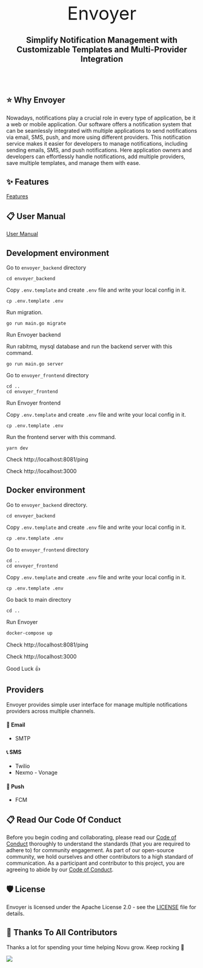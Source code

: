 <!-- # Envoyer -->
<div align="center">
 <font size="7">Envoyer</font>
  <h2 align="center">Simplify Notification Management with Customizable Templates and Multi-Provider Integration</h2>
  <br>
  <br>
</div>

## ⭐️ Why Envoyer
Nowadays, notifications play a crucial role in every type of application, be it a web or mobile application. Our software offers a notification system that can be seamlessly integrated with multiple applications to send notifications via email, SMS, push, and more using different providers. This notification service makes it easier for developers to manage notifications, including sending emails, SMS, and push notifications. Here application owners and developers can effortlessly handle notifications, add multiple providers, save multiple templates, and manage them with ease.


## ✨ Features
  [Features](https://github.com/vivasoft-ltd/Envoyer/blob/main/envoyer_backend/doc/features.md)

## 📋 User Manual
  [User Manual](https://github.com/vivasoft-ltd/Envoyer/blob/main/envoyer_backend/doc/user_manual.md)

## Development environment

Go to `envoyer_backend` directory 

```shell
cd envoyer_backend
```

Copy `.env.template` and create `.env` file and write your local config in it.

```shell
cp .env.template .env
```

Run migration.

```shell
go run main.go migrate
```

Run Envoyer backend

Run rabitmq, mysql database and run the backend server with this command.

```shell
go run main.go server
```

Go to `envoyer_frontend` directory 

```shell
cd ..
cd envoyer_frontend
```

Run Envoyer frontend

Copy `.env.template` and create `.env` file and write your local config in it.

```shell
cp .env.template .env
```

Run the frontend server with this command.

```shell
yarn dev
```
Check http://localhost:8081/ping

Check http://localhost:3000

## Docker environment

Go to `envoyer_backend` directory.

```shell
cd envoyer_backend
```

Copy `.env.template` and create `.env` file and write your local config in it.

```shell
cp .env.template .env
```

Go to `envoyer_frontend` directory 

```shell
cd ..
cd envoyer_frontend
```

Copy `.env.template` and create `.env` file and write your local config in it.

```shell
cp .env.template .env
```

Go back to main directory

```shell
cd ..
```

Run Envoyer

```bash
docker-compose up
```

Check http://localhost:8081/ping

Check http://localhost:3000

Good Luck 👍


## Providers

Envoyer provides simple user interface for manage multiple notifications providers across multiple channels.

#### 💌 Email
- SMTP

#### 📞 SMS
- Twilio
- Nexmo - Vonage

#### 📱 Push
- FCM


## 📋 Read Our Code Of Conduct

Before you begin coding and collaborating, please read our [Code of Conduct](https://github.com/vivasoft-ltd/Envoyer/blob/main/CODE_OF_CONDUCT.md) thoroughly to understand the standards (that you are required to adhere to) for community engagement. As part of our open-source community, we hold ourselves and other contributors to a high standard of communication. As a participant and contributor to this project, you are agreeing to abide by our [Code of Conduct](https://github.com/vivasoft-ltd/Envoyer/blob/main/CODE_OF_CONDUCT.md).



## 🛡️ License

Envoyer is licensed under the Apache License 2.0 - see the [LICENSE](https://github.com/vivasoft-ltd/Envoyer/blob/main/LICENSE) file for details.

## 💪 Thanks To All Contributors

Thanks a lot for spending your time helping Novu grow. Keep rocking 🥂


<img src="https://contributors-img.web.app/image?repo=vivasoft-ltd/Envoyer" />

